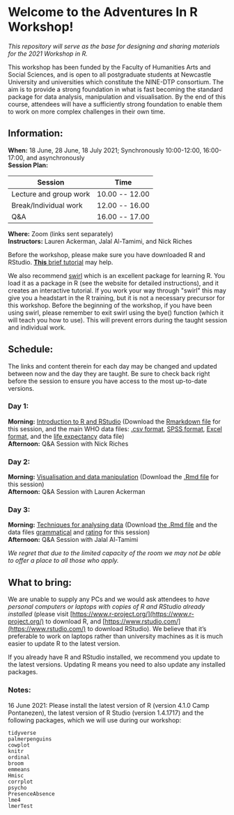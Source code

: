 # Welcome to the Adventures In R Workshop!

*This repository will serve as the base for designing and sharing materials for the 2021 Workshop in R.*

This workshop has been funded by the Faculty of Humanities Arts and Social Sciences, and is open to all postgraduate students at Newcastle University and universities which constitute the NINE-DTP consortium. The aim is to provide a strong foundation in what is fast becoming the standard package for data analysis, manipulation and visualisation. By the end of this course, attendees will have a sufficiently strong foundation to enable them to work on more complex challenges in their own time.

## Information:

**When:** 18 June, 28 June, 18 July 2021; Synchronously 10:00-12:00, 16:00-17:00, and asynchronously  
**Session Plan:**

| Session | Time |
| --- | --- |
|Lecture and group work|10.00 -- 12.00|
|Break/Individual work|12.00 -- 16.00|
|Q&A|16.00 -- 17.00|

**Where:** Zoom (links sent separately)  
**Instructors:** Lauren Ackerman, Jalal Al-Tamimi, and Nick Riches  

Before the workshop, please make sure you have downloaded R and RStudio. [**This** brief tutorial](docs/Setting_Up.nb.html) may help.

We also recommend [swirl](https://swirlstats.com/) which is an excellent package for learning R. You load it as a package in R (see the website for detailed instructions), and it creates an interactive tutorial. If you work your way through "swirl" this may give you a headstart in the R training, but it is not a necessary precursor for this workshop. Before the beginning of the workshop, if you have been using swirl, please remember to exit swirl using the bye() function (which it will teach you how to use). This will prevent errors during the taught session and individual work.

## Schedule:

The links and content therein for each day may be changed and updated between now and the day they are taught. Be sure to check back right before the session to ensure you have access to the most up-to-date versions.

### Day 1:

**Morning:** [Introduction to R and RStudio](docs/Session_1-Introduction.nb.html) (Download the [Rmarkdown file](docs/Session_1-Introduction.Rmd) for this session, and the main WHO data files: [.csv format](data/WHR_2017.csv), [SPSS format](data/WHR_2017.sav), [Excel format](data/WHR_2017.xlsx), and the [life expectancy](data/WHO_life_expectancy.csv) data file)  
**Afternoon:** Q&A Session with Nick Riches

### Day 2:

**Morning:** [Visualisation and data manipulation](docs/Session_2-tidyverse.nb.html) (Download the [.Rmd file](docs/Session_2-tidyverse.Rmd) for this session)  
**Afternoon:** Q&A Session with Lauren Ackerman

### Day 3:

**Morning:** [Techniques for analysing data](docs/Session_3-AnalysingData.nb.html) (Download [the .Rmd file](docs/Session_3-AnalysingData.rmd) and the data files [grammatical](data/grammatical.csv) and [rating](data/rating.csv) for this session)  
**Afternoon:** Q&A Session with Jalal Al-Tamimi


*We regret that due to the limited capacity of the room we may not be able to offer a place to all those who apply.*

## What to bring: 

We are unable to supply any PCs and we would ask attendees to *have personal computers or laptops with copies of R and RStudio already installed*
(please visit  [https://www.r-project.org/](https://www.r-project.org/) to download R, and [https://www.rstudio.com/](https://www.rstudio.com/) to download RStudio). We believe that it’s preferable to work on laptops rather than university machines as it is much easier to update R to the latest version.

If you already have R and RStudio installed, we recommend you update to the latest versions. Updating R means you need to also update any installed packages. 

### Notes:

16 June 2021: Please install the latest version of R (version 4.1.0 Camp Pontanezen), the latest version of R Studio (version 1.4.1717) and the following packages, which we will use during our workshop:  

```
tidyverse
palmerpenguins
cowplot
knitr
ordinal
broom
emmeans
Hmisc
corrplot
psycho
PresenceAbsence
lme4
lmerTest
```

